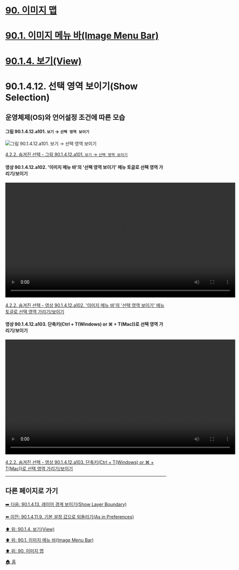 # [90. 이미지 맵](./90-00-image-map.md)
# [90.1. 이미지 메뉴 바(Image Menu Bar)](./90-01-00-image-menu-bar.md)
# [90.1.4. 보기(View)](./90-01-04-view.md)
# 90.1.4.12. 선택 영역 보이기(Show Selection)
## 운영체제(OS)와 언어설정 조건에 따른 모습
#### 그림 90.1.4.12.a101. `보기`  →  `선택 영역 보이기`
![그림 90.1.4.12.a101. `보기`  →  `선택 영역 보이기`](https://github.com/wonder13662/gimp/assets/15767104/bb794f64-e5fb-449c-85b2-1cddac0ea296)

[4.2.2. 숨겨진 선택 - 그림 90.1.4.12.a101. `보기`  →  `선택 영역 보이기`](https://wonder13662.github.io/gimp/2.10.36_ko/04-02-02-the-selection-is-hidden.html#%EA%B7%B8%EB%A6%BC-901412a101-%EB%B3%B4%EA%B8%B0----%EC%84%A0%ED%83%9D-%EC%98%81%EC%97%AD-%EB%B3%B4%EC%9D%B4%EA%B8%B0)

#### 영상 90.1.4.12.a102. '이미지 메뉴 바'의 '선택 영역 보이기' 메뉴 토글로 선택 영역 가리기/보이기
<video controls="controls" width="720" environment="MacOS:Sonoma 14.2.1 GIMP 2.10.36" src="https://github.com/wonder13662/gimp/assets/15767104/e1234cf2-0f8d-465b-baac-b732be5af7a4"></video>

[4.2.2. 숨겨진 선택 - 영상 90.1.4.12.a102. '이미지 메뉴 바'의 '선택 영역 보이기' 메뉴 토글로 선택 영역 가리기/보이기]()

#### 영상 90.1.4.12.a103. 단축키(Ctrl + T(Windows) or ⌘ + T(Mac))로 선택 영역 가리기/보이기
<video controls="controls" width="720" environment="MacOS:Sonoma 14.2.1 GIMP 2.10.36" src="https://github.com/wonder13662/gimp/assets/15767104/a2dd03ee-ee24-421e-9cde-7d54c44a313a"></video>

[4.2.2. 숨겨진 선택 - 영상 90.1.4.12.a103. 단축키(Ctrl + T(Windows) or ⌘ + T(Mac))로 선택 영역 가리기/보이기]()

***

## 다른 페이지로 가기

[➡️ 다음: 90.1.4.13. 레이어 경계 보이기(Show Layer Boundary)](./90-01-04-viewx-13-show_layer_boundary.md)

[⬅️ 이전: 90.1.4.11.9. 기본 설정 값으로 되돌리기(As in Preferences)](./90-01-04-viewx-11-color_managementx-09-as_in_preferences.md)

[⬆️ 위: 90.1.4. 보기(View)](./90-01-04-view.md)

[⬆️ 위: 90.1. 이미지 메뉴 바(Image Menu Bar)](./90-01-00-image-menu-bar.md)

[⬆️ 위: 90. 이미지 맵](./90-00-image-map.md)

[🏠 홈](./00-home.md)
